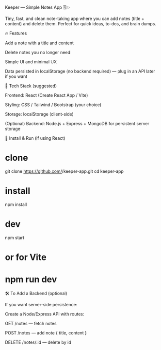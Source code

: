 Keeper — Simple Notes App 🗒️✨

Tiny, fast, and clean note-taking app where you can add notes (title + content) and delete them. Perfect for quick ideas, to-dos, and brain dumps.

🔥 Features

Add a note with a title and content

Delete notes you no longer need

Simple UI and minimal UX

Data persisted in localStorage (no backend required) — plug in an API later if you want



🚀 Tech Stack (suggested)

Frontend: React (Create React App / Vite)

Styling: CSS / Tailwind / Bootstrap (your choice)

Storage: localStorage (client-side)

(Optional) Backend: Node.js + Express + MongoDB for persistent server storage


🧪 Install & Run (if using React)
# clone
git clone https://github.com/<your-username>/keeper-app.git
cd keeper-app

# install
npm install

# dev
npm start
# or for Vite
# npm run dev

🛠️ To Add a Backend (optional)

If you want server-side persistence:

Create a Node/Express API with routes:

GET /notes — fetch notes

POST /notes — add note { title, content }

DELETE /notes/:id — delete by id
